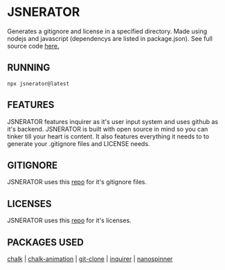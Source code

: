 # JSNERATOR
Generates a gitignore and license in a specified directory.
Made using nodejs and javascript (dependencys are listed in package.json).
See full source code [here.](https://github.com/Precious13ui/JSNERATOR)

## RUNNING
```
npx jsnerator@latest
```

## FEATURES
JSNERATOR features inquirer as it's user input system and uses github as it's backend. JSNERATOR is built with open source in mind so you can tinker till your heart is content. It also features everything it needs to to generate your .gitignore files and LICENSE needs.

## GITIGNORE
JSNERATOR uses this [repo](https://github.com/Precious13ui/gitignore) for it's gitignore files.

## LICENSES
JSNERATOR uses this [repo](https://github.com/Precious13ui/markdown-licenses) for it's licenses.

## PACKAGES USED
[chalk](https://github.com/chalk/chalk) | 
[chalk-animation](https://github.com/bokub/chalk-animation) | 
[git-clone](https://github.com/jaz303/git-clone) | 
[inquirer](https://github.com/SBoudrias/Inquirer.js) | 
[nanospinner](https://github.com/usmanyunusov/nanospinner)